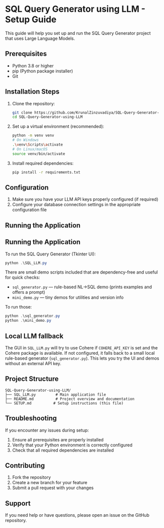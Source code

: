 # SQL Query Generator using LLM - Setup Guide

This guide will help you set up and run the SQL Query Generator project that uses Large Language Models.

## Prerequisites

- Python 3.8 or higher
- pip (Python package installer)
- Git

## Installation Steps

1. Clone the repository:

   ```bash
   git clone https://github.com/KrunalZinzuvadiya/SQL-Query-Generator-using-LLM.git
   cd SQL-Query-Generator-using-LLM
   ```

2. Set up a virtual environment (recommended):

   ```bash
   python -m venv venv
   # On Windows
   .\venv\Scripts\activate
   # On Linux/macOS
   source venv/bin/activate
   ```

3. Install required dependencies:
   ```bash
   pip install -r requirements.txt
   ```

## Configuration

1. Make sure you have your LLM API keys properly configured (if required)
2. Configure your database connection settings in the appropriate configuration file

## Running the Application

## Running the Application

To run the SQL Query Generator (Tkinter UI):

```powershell
python .\SQL_LLM.py
```

There are small demo scripts included that are dependency-free and useful for quick checks:

- `sql_generator.py` — rule-based NL->SQL demo (prints examples and offers a prompt)
- `mini_demo.py` — tiny demos for utilities and version info

To run those:

```powershell
python .\sql_generator.py
python .\mini_demo.py
```

## Local LLM fallback

The GUI in `SQL_LLM.py` will try to use Cohere if `COHERE_API_KEY` is set and the Cohere package is available.
If not configured, it falls back to a small local rule-based generator (`sql_generator.py`). This lets you try the UI and demos without an external API key.

## Project Structure

```
SQL-Query-Generator-using-LLM/
├── SQL_LLM.py         # Main application file
├── README.md          # Project overview and documentation
└── SETUP.md          # Setup instructions (this file)
```

## Troubleshooting

If you encounter any issues during setup:

1. Ensure all prerequisites are properly installed
2. Verify that your Python environment is correctly configured
3. Check that all required dependencies are installed

## Contributing

1. Fork the repository
2. Create a new branch for your feature
3. Submit a pull request with your changes

## Support

If you need help or have questions, please open an issue on the GitHub repository.
